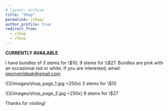 ```yaml
---
# layout: archive
title: "Shop"
permalink: /shop/
author_profile: true
redirect_from:
  - /shop
  - /Shop
---
```


<!-- {% include base_path %} -->

**CURRENTLY AVAILABLE**

I have bundles of 3 stems for \\$10; 9 stems for \\$27.  Bundles are pink with an occasional red or white.  If you are interested, email: peonyprideak@gmail.com

![](/images/shop_page_1.jpg =250x)
3 stems for \\$10

![](/images/shop_page_2.jpg =250x)
9 stems for \\$27


Thanks for visiting!